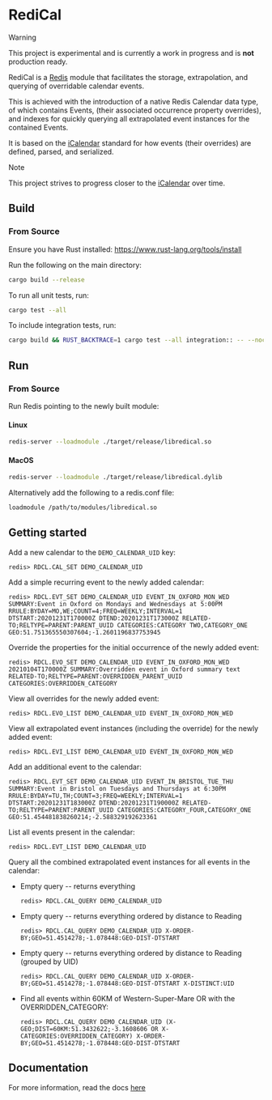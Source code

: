 # RediCal

> [!WARNING]
> This project is experimental and is currently a work in progress and is **not** production ready.

RediCal is a [Redis](https://redis.io/) module that facilitates the storage, extrapolation, and querying of overridable calendar events.

This is achieved with the introduction of a native Redis Calendar data type, of which contains Events, (their associated occurrence property overrides), and indexes for quickly querying all extrapolated event instances for the contained Events.

It is based on the [iCalendar](https://icalendar.org/) standard for how events (their overrides) are defined, parsed, and serialized.

> [!NOTE]
> This project strives to progress closer to the [iCalendar](https://icalendar.org/) over time.

## Build

### From Source

Ensure you have Rust installed: https://www.rust-lang.org/tools/install

Run the following on the main directory:
```bash
cargo build --release
```

To run all unit tests, run:

```bash
cargo test --all
```

To include integration tests, run:

```bash
cargo build && RUST_BACKTRACE=1 cargo test --all integration:: -- --nocapture
```

## Run
### From Source
Run Redis pointing to the newly built module:

#### Linux
```bash
redis-server --loadmodule ./target/release/libredical.so
```

#### MacOS
```bash
redis-server --loadmodule ./target/release/libredical.dylib
```

Alternatively add the following to a redis.conf file:
```bash
loadmodule /path/to/modules/libredical.so
```


## Getting started

Add a new calendar to the `DEMO_CALENDAR_UID` key:

```
redis> RDCL.CAL_SET DEMO_CALENDAR_UID
```

Add a simple recurring event to the newly added calendar:

```
redis> RDCL.EVT_SET DEMO_CALENDAR_UID EVENT_IN_OXFORD_MON_WED SUMMARY:Event in Oxford on Mondays and Wednesdays at 5:00PM RRULE:BYDAY=MO,WE;COUNT=4;FREQ=WEEKLY;INTERVAL=1 DTSTART:20201231T170000Z DTEND:20201231T173000Z RELATED-TO;RELTYPE=PARENT:PARENT_UUID CATEGORIES:CATEGORY TWO,CATEGORY_ONE GEO:51.751365550307604;-1.2601196837753945
```

Override the properties for the initial occurrence of the newly added event:

```
redis> RDCL.EVO_SET DEMO_CALENDAR_UID EVENT_IN_OXFORD_MON_WED 20210104T170000Z SUMMARY:Overridden event in Oxford summary text RELATED-TO;RELTYPE=PARENT:OVERRIDDEN_PARENT_UUID CATEGORIES:OVERRIDDEN_CATEGORY
```

View all overrides for the newly added event:

```
redis> RDCL.EVO_LIST DEMO_CALENDAR_UID EVENT_IN_OXFORD_MON_WED
```

View all extrapolated event instances (including the override) for the newly added event:

```
redis> RDCL.EVI_LIST DEMO_CALENDAR_UID EVENT_IN_OXFORD_MON_WED
```

Add an additional event to the calendar:

```
redis> RDCL.EVT_SET DEMO_CALENDAR_UID EVENT_IN_BRISTOL_TUE_THU SUMMARY:Event in Bristol on Tuesdays and Thursdays at 6:30PM RRULE:BYDAY=TU,TH;COUNT=3;FREQ=WEEKLY;INTERVAL=1 DTSTART:20201231T183000Z DTEND:20201231T190000Z RELATED-TO;RELTYPE=PARENT:PARENT_UUID CATEGORIES:CATEGORY_FOUR,CATEGORY_ONE GEO:51.454481838260214;-2.588329192623361
```

List all events present in the calendar:

```
redis> RDCL.EVT_LIST DEMO_CALENDAR_UID
```

Query all the combined extrapolated event instances for all events in the calendar:

* Empty query -- returns everything
  ```
  redis> RDCL.CAL_QUERY DEMO_CALENDAR_UID
  ```

* Empty query -- returns everything ordered by distance to Reading
  ```
  redis> RDCL.CAL_QUERY DEMO_CALENDAR_UID X-ORDER-BY;GEO=51.4514278;-1.078448:GEO-DIST-DTSTART
  ```

* Empty query -- returns everything ordered by distance to Reading (grouped by UID)
  ```
  redis> RDCL.CAL_QUERY DEMO_CALENDAR_UID X-ORDER-BY;GEO=51.4514278;-1.078448:GEO-DIST-DTSTART X-DISTINCT:UID
  ```

* Find all events within 60KM of Western-Super-Mare OR with the OVERRIDDEN_CATEGORY:
  ```
  redis> RDCL.CAL_QUERY DEMO_CALENDAR_UID (X-GEO;DIST=60KM:51.3432622;-3.1608606 OR X-CATEGORIES:OVERRIDDEN_CATEGORY) X-ORDER-BY;GEO=51.4514278;-1.078448:GEO-DIST-DTSTART
  ```

## Documentation
For more information, read the docs [here](docs/docs/commands.md)
